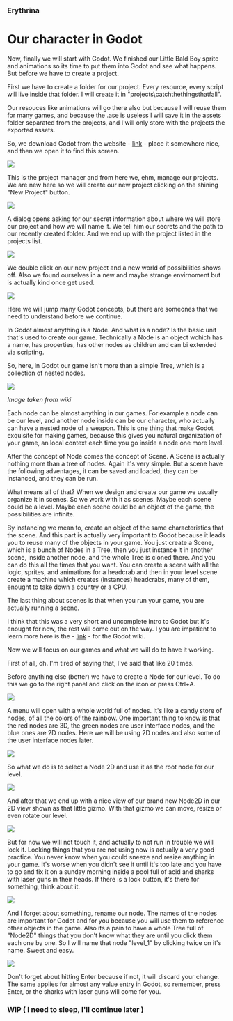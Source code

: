 ### Erythrina
# Our character in Godot


Now, finally we will start with Godot. We finished our Little Bald Boy sprite and animations so its time to put them into Godot and see what happens. But before we have to create a project. 

First we have to create a folder for our project. Every resource, every script will live inside that folder. I will create it in "projects\catchthethingsthatfall". 

Our resouces like animations will go there also but because I will reuse them for many games, and because the .ase is useless I will save it in the assets folder separated from the projects, and I'will only store with the projects the exported assets.

So, we download Godot from the website - [link](http://www.godotengine.org/wp/download/) - place it somewhere nice, and then we open it to find this screen.


![](img/3/godot01.png)


This is the project manager and from here we, ehm, manage our projects. We are new here so we will create our new project clicking on the shining "New Project" button.


![](img/3/godot02.png)


A dialog opens asking for our secret information about where we will store our project and how we will name it. We tell him our secrets and the path to our recently created folder. And we end up with the project listed in the projects list.


![](img/3/godot03.png)


We double click on our new project and a new world of possibilities shows off. Also we found ourselves in a new and maybe strange envirnoment but is actually kind once get used.


![](img/3/godot04.png)


Here we will jump many Godot concepts, but there are someones that we need to understand before we continue.

In Godot almost anything is a Node. And what is a node? Is the basic unit that's used to create our game. Technically a Node is an object wchich has a name, has properties, has other nodes as children and can bi extended via scripting.

So, here, in Godot our game isn't more than a simple Tree, which is a collection of nested nodes.


![](img/3/tree.png)


_Image taken from wiki_

Each node can be almost anything in our games. For example a node can be our level, and another node inside can be our character, who actually can have a nested node of a weapon. This is one thing that make Godot exquisite for making games, because this gives you natural organization of your game, an local context each time you go inside a node one more level.

After the concept of Node comes the concept of Scene. A Scene is actually nothing more than a tree of nodes. Again it's very simple. But a scene have the following adventages, it can be saved and loaded, they can be instanced, and they can be run.

What means all of that? When we design and create our game we usually organize it in scenes. So we work with it as scenes. Maybe each scene could be a level. Maybe each scene could be an object of the game, the possibilities are infinite. 

By instancing we mean to, create an object of the same characteristics that the scene. And this part is actually very important to Godot because it leads you to reuse many of the objects in your game. You just create a Scene, which is a bunch of Nodes in a Tree, then you just instance it in another scene, inside another node, and the whole Tree is cloned there. And you can do this all the times that you want. You can create a scene with all the logic, sprites, and animations for a headcrab and then in your level scene create a machine which creates (instances) headcrabs, many of them, enought to take down a country or a CPU. 

The last thing about scenes is that when you run your game, you are actually running a scene. 

I think that this was a very short and uncomplete intro to Godot but it's enought for now, the rest will come out on the way. I you are impatient to learn more here is the - [link](https://github.com/okamstudio/godot/wiki) - for the Godot wiki.

Now we will focus on our games and what we will do to have it working. 

First of all, oh. I'm tired of saying that, I've said that like 20 times.

Before anything else (better) we have to create a Node for our level. To do this we go to the right panel and click on the icon or press Ctrl+A.


![](img/3/godot05.png)


A menu will open with a whole world full of nodes. It's like a candy store of nodes, of all the colors of the rainbow. One important thing to know is that the red nodes are 3D, the green nodes are user interface nodes, and the blue ones are 2D nodes. Here we will be using 2D nodes and also some of the user interface nodes later.


![](img/3/godot06.png)


So what we do is to select a Node 2D and use it as the root node for our level.


![](img/3/godot07.png)


And after that we end up with a nice view of our brand new Node2D in our 2D view shown as that little gizmo. With that gizmo we can move, resize or even rotate our level.


![](img/3/godot08.png)


But for now we will not touch it, and actually to not run in trouble we will lock it.
Locking things that you are not using now is actually a very good practice. You never know when you could sneeze and resize anything in your game. It's worse when you didn't see it until it's too late and you have to go and fix it on a sunday morning inside a pool full of acid and sharks with laser guns in their heads. If there is a lock button, it's there for something, think about it.


![](img/3/godot09.png)


And I forget about something, rename our node. The names of the nodes are important for Godot and for you because you will use them to reference other objects in the game. Also its a pain to have a whole Tree full of "Node2D" things that you don't know what they are until you click them each one by one. So I will name that node "level_1" by clicking twice on it's name. Sweet and easy.


![](img/3/godot10.png)


Don't forget about hitting Enter because if not, it will discard your change. The same applies for almost any value entry in Godot, so remember, press Enter, or the sharks with laser guns will come for you.


### WIP ( I need to sleep, I'll continue later ) 


<!---
## The size matters
```
One important thing is to have something for reference when drawing stuff. 
You do not want a knife to be of the size of a skyscreaper, 
or a whale of the size of a bean (except when that is the intention).
```
```
You shoud get some reference sizes to, for examle, 
make doors of the same size of the character. 
Make weapons so they look well near the character. 
And yes, you are right, the character is a very good 
reference to have at hand.
``` 
-->